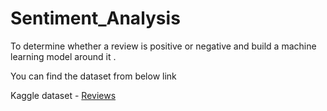 # Sentiment_Analysis

To determine whether a review is positive or negative and build a machine learning model around it .


You can find the dataset from below link

Kaggle dataset - [Reviews](https://www.kaggle.com/snap/amazon-fine-food-reviews/tasks?taskId=797)
